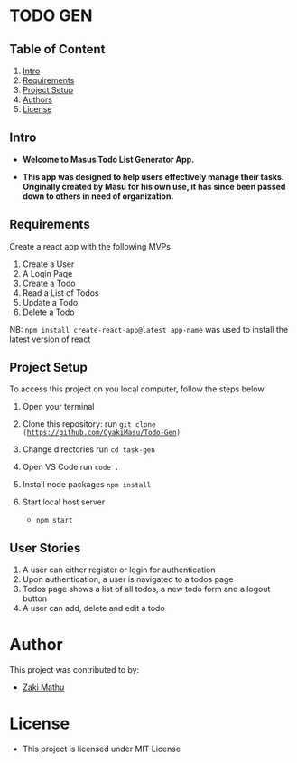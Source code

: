 # TODO GEN


## Table of Content
1. [Intro](#Intro)
2. [Requirements](#requirements)
3. [Project Setup](#project-setup)
4. [Authors](#author)
5. [License](#license)


## Intro 
+ **Welcome to Masus Todo List Generator App.**

+ **This app was designed to help users effectively manage their tasks. Originally created by Masu for his own use, it has since been passed down to others in need of organization.**



## Requirements

Create a react app with the following MVPs

1. Create a User
2. A Login Page
3. Create a Todo
4. Read a List of Todos
5. Update a Todo
6. Delete a Todo


NB: <code>npm install create-react-app@latest app-name</code> was used to install the latest version of react


## Project Setup

To access this project on you local computer, follow the steps below

1. Open your terminal

2. Clone this repository: 
        run <code>git clone (https://github.com/OyakiMasu/Todo-Gen)</code>

3. Change directories
        run <code>cd task-gen</code>

4. Open VS Code
        run <code>code . </code>

5. Install node packages
    <code>npm install</code>

6. Start local host server
    - <code>npm start</code>


## User Stories

1. A user can either register or login for authentication
2. Upon authentication, a user is navigated to a todos page
3. Todos page shows a list of all todos, a new todo form and a logout button
4. A user can add, delete and edit a todo


# Author

This project was contributed to by: 
* [Zaki Mathu](https://github.com/OyakiMasu/)

# License

* This project is licensed under MIT License

